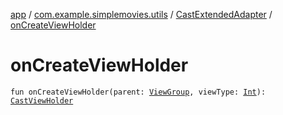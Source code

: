 [app](../../index.md) / [com.example.simplemovies.utils](../index.md) / [CastExtendedAdapter](index.md) / [onCreateViewHolder](./on-create-view-holder.md)

# onCreateViewHolder

`fun onCreateViewHolder(parent: `[`ViewGroup`](https://developer.android.com/reference/android/view/ViewGroup.html)`, viewType: `[`Int`](https://kotlinlang.org/api/latest/jvm/stdlib/kotlin/-int/index.html)`): `[`CastViewHolder`](-cast-view-holder/index.md)